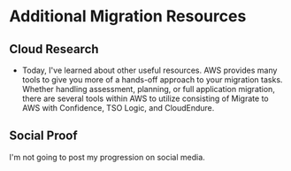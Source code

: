 # Additional Migration Resources

## Cloud Research
- Today, I've learned about other useful resources. AWS provides many tools to give you more of a hands-off approach to your migration tasks. Whether handling assessment, planning, or full application migration, there are several tools within AWS to utilize consisting of Migrate to AWS with Confidence, TSO Logic, and CloudEndure.

## Social Proof
I'm not going to post my progression on social media.
